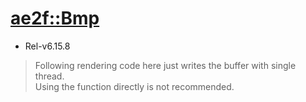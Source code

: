 # [ae2f::Bmp](https://github.com/ae2f/Bmp)
- Rel-v6.15.8

> Following rendering code here just writes the buffer with single thread.  
> Using the function directly is not recommended.